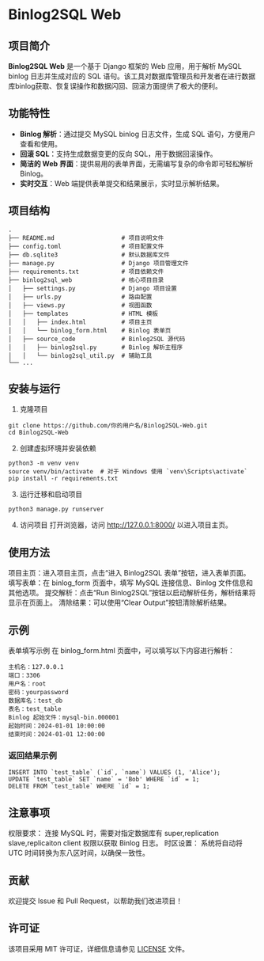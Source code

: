 # Binlog2SQL Web

## 项目简介

**Binlog2SQL Web** 是一个基于 Django 框架的 Web 应用，用于解析 MySQL binlog 日志并生成对应的 SQL 语句。该工具对数据库管理员和开发者在进行数据库binlog获取、恢复误操作和数据闪回、回滚方面提供了极大的便利。

## 功能特性

- **Binlog 解析**：通过提交 MySQL binlog 日志文件，生成 SQL 语句，方便用户查看和使用。
- **回滚 SQL**：支持生成数据变更的反向 SQL，用于数据回滚操作。
- **简洁的 Web 界面**：提供易用的表单界面，无需编写复杂的命令即可轻松解析 Binlog。
- **实时交互**：Web 端提供表单提交和结果展示，实时显示解析结果。

## 项目结构

```plaintext
.
├── README.md                   # 项目说明文件
├── config.toml                 # 项目配置文件
├── db.sqlite3                  # 默认数据库文件
├── manage.py                   # Django 项目管理文件
├── requirements.txt            # 项目依赖文件
├── binlog2sql_web              # 核心项目目录
│   ├── settings.py             # Django 项目设置
│   ├── urls.py                 # 路由配置
│   ├── views.py                # 视图函数
│   ├── templates               # HTML 模板
│   │   ├── index.html          # 项目主页
│   │   └── binlog_form.html    # Binlog 表单页
│   ├── source_code             # Binlog2SQL 源代码
│   │   ├── binlog2sql.py       # Binlog 解析主程序
│   │   └── binlog2sql_util.py  # 辅助工具
└── ...
```

## 安装与运行
1. 克隆项目
```
git clone https://github.com/你的用户名/Binlog2SQL-Web.git
cd Binlog2SQL-Web
```
2. 创建虚拟环境并安装依赖
```
python3 -m venv venv
source venv/bin/activate  # 对于 Windows 使用 `venv\Scripts\activate`
pip install -r requirements.txt
```
3. 运行迁移和启动项目
```
python3 manage.py runserver
```
4. 访问项目
打开浏览器，访问 http://127.0.0.1:8000/ 以进入项目主页。

## 使用方法
项目主页：进入项目主页，点击“进入 Binlog2SQL 表单”按钮，进入表单页面。
填写表单：在 binlog_form 页面中，填写 MySQL 连接信息、Binlog 文件信息和其他选项。
提交解析：点击“Run Binlog2SQL”按钮以启动解析任务，解析结果将显示在页面上。
清除结果：可以使用“Clear Output”按钮清除解析结果。


## 示例
表单填写示例
在 binlog_form.html 页面中，可以填写以下内容进行解析：
```
主机名：127.0.0.1
端口：3306
用户名：root
密码：yourpassword
数据库名：test_db
表名：test_table
Binlog 起始文件：mysql-bin.000001
起始时间：2024-01-01 10:00:00
结束时间：2024-01-01 12:00:00
```
### 返回结果示例
```
INSERT INTO `test_table` (`id`, `name`) VALUES (1, 'Alice');
UPDATE `test_table` SET `name` = 'Bob' WHERE `id` = 1;
DELETE FROM `test_table` WHERE `id` = 1;

```

## 注意事项
权限要求：
连接 MySQL 时，需要对指定数据库有 super,replication slave,replicaiton client  权限以获取 Binlog 日志。
时区设置：
系统将自动将 UTC 时间转换为东八区时间，以确保一致性。

## 贡献
欢迎提交 Issue 和 Pull Request，以帮助我们改进项目！

## 许可证
该项目采用 MIT 许可证，详细信息请参见 [LICENSE](https://opensource.org/license/mit) 文件。

